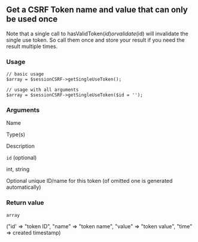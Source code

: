 Get a CSRF Token name and value that can only be used once
----------------------------------------------------------

Note that a single call to hasValidToken($id) or validate($id) will invalidate the single use token. So call them once and store your result if you need the result multiple times.

### Usage

    // basic usage
    $array = $sessionCSRF->getSingleUseToken();
    
    // usage with all arguments
    $array = $sessionCSRF->getSingleUseToken($id = '');

### Arguments

Name

Type(s)

Description

`id` (optional)

int, string

Optional unique ID/name for this token (of omitted one is generated automatically)

### Return value

`array`

("id' => "token ID", "name" => "token name", "value" => "token value", "time" => created timestamp)

